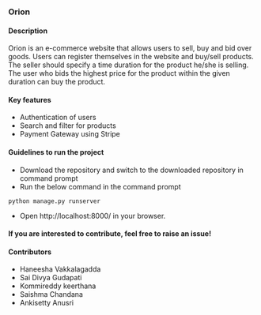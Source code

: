 ### Orion

#### Description

Orion is an e-commerce website that allows users to sell, buy and bid over goods. Users can register themselves in the website and buy/sell products. The seller should specify a time duration for the product he/she is selling. The user who bids the highest price for the product within the given duration can buy the product.

#### Key features

- Authentication of users
- Search and filter for products
- Payment Gateway using Stripe

#### Guidelines to run the project

- Download the repository and switch to the downloaded repository in command prompt
- Run the below command in the command prompt
```
python manage.py runserver
```
- Open http://localhost:8000/ in your browser.

#### If you are interested to contribute, feel free to raise an issue!

#### Contributors

- Haneesha Vakkalagadda
- Sai Divya Gudapati
- Kommireddy keerthana
- Saishma Chandana
- Ankisetty Anusri

